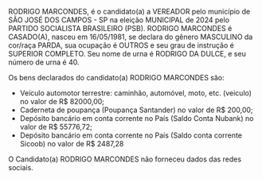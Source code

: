 RODRIGO MARCONDES, é o candidato(a) a VEREADOR pelo município de SÃO JOSÉ DOS CAMPOS - SP na eleição MUNICIPAL de 2024 pelo PARTIDO SOCIALISTA BRASILEIRO (PSB). RODRIGO MARCONDES é CASADO(A), nasceu em 16/05/1981, se declara do gênero MASCULINO da cor/raça PARDA, sua ocupação é OUTROS e seu grau de instrução é SUPERIOR COMPLETO. Seu nome de urna é RODRIGO DA DULCE, e seu número de urna é 40.

Os bens declarados do candidato(a) RODRIGO MARCONDES são: 
- Veículo automotor terrestre: caminhão, automóvel, moto, etc. (veiculo) no valor de R$ 82000,00;
- Caderneta de poupança (Poupança Santander) no valor de R$ 200,00;
- Depósito bancário em conta corrente no País (Saldo Conta Nubank) no valor de R$ 55776,72;
- Depósito bancário em conta corrente no País (Saldo conta corrente Sicoob) no valor de R$ 2487,28

O Candidato(a) RODRIGO MARCONDES não forneceu dados das redes sociais.